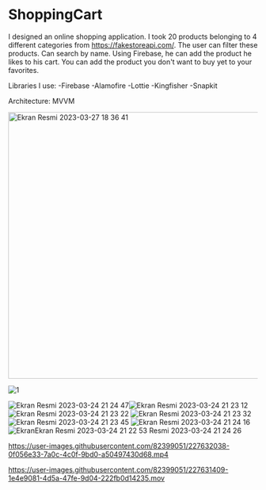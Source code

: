 # ShoppingCart

I designed an online shopping application. I took 20 products belonging to 4 different categories from https://fakestoreapi.com/. The user can filter these products. Can search by name. Using Firebase, he can add the product he likes to his cart. You can add the product you don't want to buy yet to your favorites.

Libraries I use:
-Firebase
-Alamofire
-Lottie
-Kingfisher
-Snapkit

Architecture: MVVM


<img height="538" alt="Ekran Resmi 2023-03-27 18 36 41" src="https://user-images.githubusercontent.com/82399051/227609206-b54ccc80-dfa5-4537-94aa-97d5dfdc5271.png">


![1](https://user-images.githubusercontent.com/82399051/227609206-b54ccc80-dfa5-4537-94aa-97d5dfdc5271.png)

![Ekran Resmi 2023-03-24 21 24 47](https://user-images.githubusercontent.com/82399051/227609399-40e82f26-b394-46bb-96c1-602b7d18b075.png)![Ekran Resmi 2023-03-24 21 23 12](https://user-images.githubusercontent.com/82399051/227609414-8bf41983-5152-413a-92e6-d08a4e9944f5.png)![Ekran Resmi 2023-03-24 21 23 22](https://user-images.githubusercontent.com/82399051/227609432-79716062-b88e-456a-870e-c8ed7916e8d3.png)
![Ekran Resmi 2023-03-24 21 23 32](https://user-images.githubusercontent.com/82399051/227609443-5e2a5c84-a55a-440d-8429-5266619c74fb.png)
![Ekran Resmi 2023-03-24 21 23 45](https://user-images.githubusercontent.com/82399051/227609470-4fa1660a-ea49-45ea-92b7-19a754459cd2.png)
![Ekran Resmi 2023-03-24 21 24 16](https://user-images.githubusercontent.com/82399051/227609481-b0691a06-c9b6-4843-b427-f86f0afd167f.png)
![Ekran![Ekran Resmi 2023-03-24 21 22 53](https://user-images.githubusercontent.com/82399051/227609505-838808f6-1157-4682-b9c1-f1344bfe1e99.png)
 Resmi 2023-03-24 21 24 26](https://user-images.githubusercontent.com/82399051/227609490-7180abe5-1dd2-497a-9534-1d6f7314c3fa.png)


https://user-images.githubusercontent.com/82399051/227632038-0f056e33-7a0c-4c0f-9bd0-a50497430d68.mp4

https://user-images.githubusercontent.com/82399051/227631409-1e4e9081-4d5a-47fe-9d04-222fb0d14235.mov
